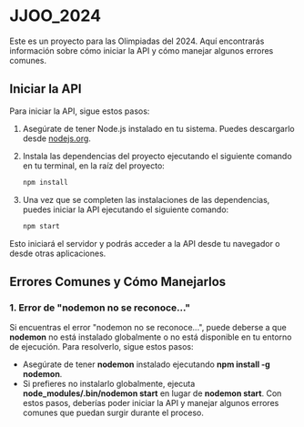 # JJOO_2024

Este es un proyecto para las Olimpiadas del 2024. Aquí encontrarás información sobre cómo iniciar la API y cómo manejar algunos errores comunes.

## Iniciar la API

Para iniciar la API, sigue estos pasos:

1. Asegúrate de tener Node.js instalado en tu sistema. Puedes descargarlo desde [nodejs.org](https://nodejs.org/).

2. Instala las dependencias del proyecto ejecutando el siguiente comando en tu terminal, en la raíz del proyecto:
   
   ```bash
   npm install
3. Una vez que se completen las instalaciones de las dependencias, puedes iniciar la API ejecutando el siguiente comando:
   ```bash
   npm start
Esto iniciará el servidor y podrás acceder a la API desde tu navegador o desde otras aplicaciones.
## Errores Comunes y Cómo Manejarlos
### 1. Error de "nodemon no se reconoce..."
Si encuentras el error "nodemon no se reconoce...", puede deberse a que **nodemon** no está instalado globalmente o no está disponible en tu entorno de ejecución. Para resolverlo, sigue estos pasos:

+ Asegúrate de tener **nodemon** instalado ejecutando **npm install -g nodemon**.
+ Si prefieres no instalarlo globalmente, ejecuta **node_modules/.bin/nodemon start** en lugar de **nodemon start**.
Con estos pasos, deberías poder iniciar la API y manejar algunos errores comunes que puedan surgir durante el proceso.  